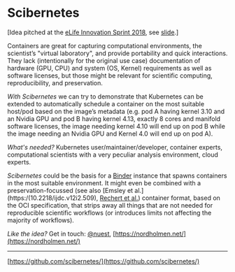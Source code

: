 # Scibernetes

[Idea pitched at the [eLife Innovation Sprint 2018](https://elifesciences.org/events/c40798c3/elife-innovation-sprint-2018), see [slide](https://docs.google.com/presentation/d/1gvyoGW-__7k41KFN4PLhZtpapHNr-4IoeMTIXMiFHDs/edit#slide=id.g37b02a27cf_47_0).]

Containers are great for capturing computational environments, the scientist’s "virtual laboratory", and provide portability and quick interactions.
They lack (intentionally for the original use case) documentation of hardware (GPU, CPU) and system (OS, Kernel) requirements as well as software licenses, but those might be relevant for scientific computing, reproducibility, and preservation.

_With Scibernetes_ we can try to demonstrate that Kubernetes can be extended to automatically schedule a container on the most suitable host/pod based on the image’s metadata (e.g. pod A having kernel 3.10 and an Nvidia GPU and pod B having kernel 4.13, exactly 8 cores and manifold software licenses, the image needing kernel 4.10 will end up on pod B while the image needing an Nvidia GPU and Kernel 4.0 will end up on pod A).

_What's needed?_ Kubernetes user/maintainer/developer, container experts, computational scientists with a very peculiar analysis environment, cloud experts.

_Scibernetes_ could be the basis for a [Binder](http://mybinder.org/) instance that spawns containers in the most suitable environment.
It might even be combined with a preservation-focussed (see also [Emsley et al.](https:/(10.2218/ijdc.v12i2.509), [Rechert et al.](https://doi.org/10.11588/heibooks.285.377)) container format, based on the OCI specification, that strips away all things that are not needed for reproducible scientific workflows (or introduces limits not affecting the majority of workflows).

_Like the idea?_ Get in touch: [@nuest](https://github.com/nuest/), [https://nordholmen.net/](https://nordholmen.net/)

------

[https://github.com/scibernetes/](https://github.com/scibernetes/)
